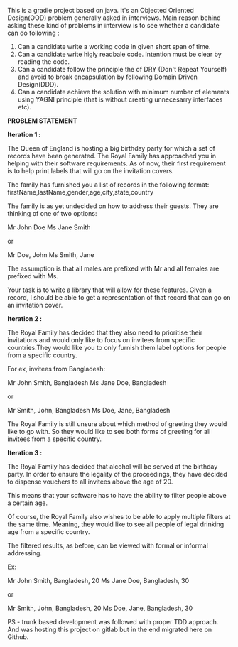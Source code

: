 This is a gradle project based on java. It's an Objected Oriented Design(OOD) problem generally asked in interviews. Main reason behind asking these kind of problems in interview is to see whether a candidate can do following :
1. Can a candidate write a working code in given short span of time.
2. Can a candidate write higly readbale code. Intention must be clear by reading the code.
3. Can a candidate follow the principle the of DRY (Don't Repeat Yourself) and avoid to break encapsulation by following Domain Driven Design(DDD).
4. Can a candidate achieve the solution with minimum number of elements using YAGNI principle (that is without creating unnecesarry interfaces etc).

**PROBLEM STATEMENT**

**Iteration 1 :**

The Queen of England is hosting a big birthday party for which a set of records have been generated. The Royal Family has approached you in helping with their software requirements. As of now, their first requirement is to help print labels that will go on the invitation covers.

The family has furnished you a list of records in the following format:
firstName,lastName,gender,age,city,state,country

The family is as yet undecided on how to address their guests. They are thinking of one of two options:

Mr John Doe
Ms Jane Smith

or 

Mr Doe, John
Ms Smith, Jane

The assumption is that all males are prefixed with Mr and all females are prefixed with Ms.

Your task is to write a library that will allow for these features. Given a record, I should be able to get a representation of that record that can go on an invitation cover.

**Iteration 2 :**

The Royal Family has decided that they also need to prioritise their invitations and would only like to focus on invitees from specific countries.They would like you to only furnish them label options for people from a specific country.

For ex, invitees from Bangladesh:

Mr John Smith, Bangladesh
Ms Jane Doe, Bangladesh

or

Mr Smith, John, Bangladesh
Ms Doe, Jane, Bangladesh

The Royal Family is still unsure about which method of greeting they would like to go with. So they would like to see both forms of greeting for all invitees from a specific country.

**Iteration 3 :**

The Royal Family has decided that alcohol will be served at the birthday party. In order to ensure the legality of the proceedings, they have decided to dispense vouchers to all invitees above the age of 20.
 
This means that your software has to have the ability to filter people above a certain age.

Of course, the Royal Family also wishes to be able to apply multiple filters at the same time. Meaning, they would like to see all people of legal drinking age from a specific country.

The filtered results, as before, can be viewed with formal or informal addressing.

Ex:

Mr John Smith, Bangladesh, 20
Ms Jane Doe, Bangladesh, 30

or 

Mr Smith, John, Bangladesh, 20
Ms Doe, Jane, Bangladesh, 30


PS - trunk based development was followed with proper TDD approach. And was hosting this project on gitlab but in the end migrated here on Github.

